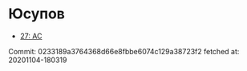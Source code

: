 # Юсупов
- [27: AC](27.md)

Commit: 0233189a3764368d66e8fbbe6074c129a38723f2
 fetched at: 20201104-180319
